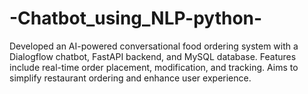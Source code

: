 # -Chatbot_using_NLP-python-
Developed an AI-powered conversational food ordering system with a Dialogflow chatbot, FastAPI backend, and MySQL database. Features include real-time order placement, modification, and tracking. Aims to simplify restaurant ordering and enhance user experience.
